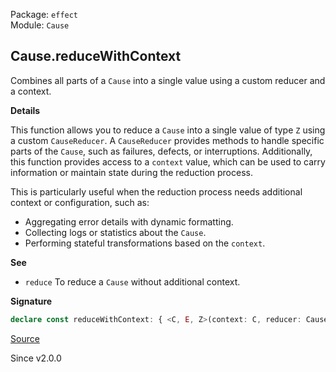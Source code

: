 Package: `effect`<br />
Module: `Cause`<br />

## Cause.reduceWithContext

Combines all parts of a `Cause` into a single value using a custom reducer
and a context.

**Details**

This function allows you to reduce a `Cause` into a single value of type `Z`
using a custom `CauseReducer`. A `CauseReducer` provides methods to handle
specific parts of the `Cause`, such as failures, defects, or interruptions.
Additionally, this function provides access to a `context` value, which can
be used to carry information or maintain state during the reduction process.

This is particularly useful when the reduction process needs additional
context or configuration, such as:
- Aggregating error details with dynamic formatting.
- Collecting logs or statistics about the `Cause`.
- Performing stateful transformations based on the `context`.

**See**

- `reduce` To reduce a `Cause` without additional context.

**Signature**

```ts
declare const reduceWithContext: { <C, E, Z>(context: C, reducer: CauseReducer<C, E, Z>): (self: Cause<E>) => Z; <C, E, Z>(self: Cause<E>, context: C, reducer: CauseReducer<C, E, Z>): Z; }
```

[Source](https://github.com/Effect-TS/effect/tree/main/packages/effect/src/Cause.ts#L1309)

Since v2.0.0